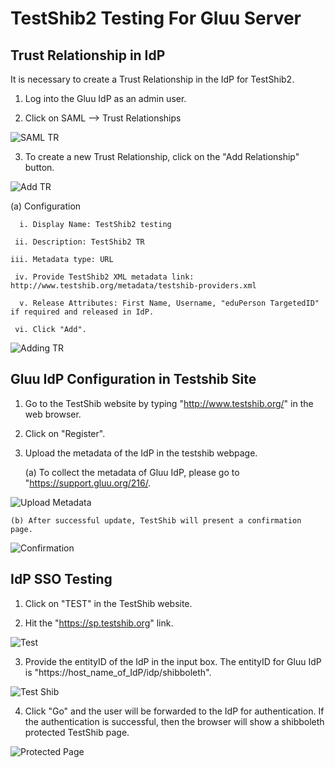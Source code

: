 # TestShib2 Testing For Gluu Server

## Trust Relationship in IdP

It is necessary to create a Trust Relationship in the IdP for TestShib2.

1. Log into the Gluu IdP as an admin user.

2. Click on SAML --> Trust Relationships

![SAML TR](https://raw.githubusercontent.com/GluuFederation/docs/master/sources/img/SamlIDPAdminGuide/testshib_samltr.png)

3. To create a new Trust Relationship, click on the "Add Relationship" button.

![Add TR](https://raw.githubusercontent.com/GluuFederation/docs/master/sources/img/SamlIDPAdminGuide/testshib_addtr.png)

 (a) Configuration

      i. Display Name: TestShib2 testing

     ii. Description: TestShib2 TR

    iii. Metadata type: URL

     iv. Provide TestShib2 XML metadata link: http://www.testshib.org/metadata/testshib-providers.xml

      v. Release Attributes: First Name, Username, "eduPerson TargetedID" if required and released in IdP.

     vi. Click "Add".

![Adding TR](https://raw.githubusercontent.com/GluuFederation/docs/master/sources/img/SamlIDPAdminGuide/testshib_addingtr.png)

## Gluu IdP Configuration in Testshib Site

1. Go to the TestShib website by typing "http://www.testshib.org/" in the web browser.

2. Click on "Register".

3. Upload the metadata of the IdP in the testshib webpage.

    (a) To collect the metadata of Gluu IdP, please go to "https://support.gluu.org/216/.

![Upload Metadata](https://raw.githubusercontent.com/GluuFederation/docs/master/sources/img/SamlIDPAdminGuide/testshib_uploadmetadata.png)

    (b) After successful update, TestShib will present a confirmation page.

![Confirmation](https://raw.githubusercontent.com/GluuFederation/docs/master/sources/img/SamlIDPAdminGuide/testshib_confirmation.png)

## IdP SSO Testing

1. Click on "TEST" in the TestShib website.

2. Hit the "https://sp.testshib.org" link.

![Test](https://raw.githubusercontent.com/GluuFederation/docs/master/sources/img/SamlIDPAdminGuide/testshib_test.png)

3. Provide the entityID of the IdP in the input box. The entityID for Gluu IdP is "https://host_name_of_IdP/idp/shibboleth".

![Test Shib](https://raw.githubusercontent.com/GluuFederation/docs/master/sources/img/SamlIDPAdminGuide/testshib_testshib.png)

4. Click "Go" and the user will be forwarded to the IdP for authentication. If the authentication is successful, then the browser will show a shibboleth protected TestShib page.

![Protected Page](https://raw.githubusercontent.com/GluuFederation/docs/master/sources/img/SamlIDPAdminGuide/testshib_protectedpage.png)
